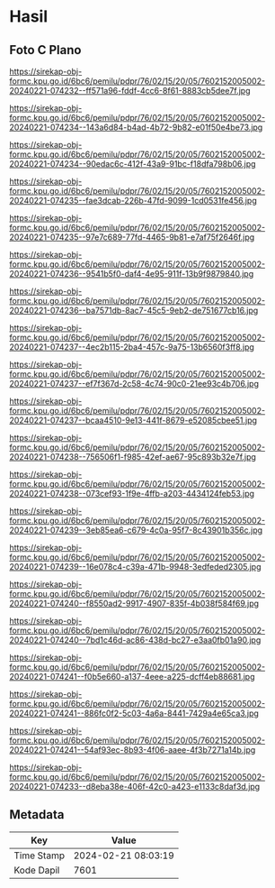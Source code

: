# Hasil

## Foto C Plano

https://sirekap-obj-formc.kpu.go.id/6bc6/pemilu/pdpr/76/02/15/20/05/7602152005002-20240221-074232--ff571a96-fddf-4cc6-8f61-8883cb5dee7f.jpg

https://sirekap-obj-formc.kpu.go.id/6bc6/pemilu/pdpr/76/02/15/20/05/7602152005002-20240221-074234--143a6d84-b4ad-4b72-9b82-e01f50e4be73.jpg

https://sirekap-obj-formc.kpu.go.id/6bc6/pemilu/pdpr/76/02/15/20/05/7602152005002-20240221-074234--90edac6c-412f-43a9-91bc-f18dfa798b06.jpg

https://sirekap-obj-formc.kpu.go.id/6bc6/pemilu/pdpr/76/02/15/20/05/7602152005002-20240221-074235--fae3dcab-226b-47fd-9099-1cd0531fe456.jpg

https://sirekap-obj-formc.kpu.go.id/6bc6/pemilu/pdpr/76/02/15/20/05/7602152005002-20240221-074235--97e7c689-77fd-4465-9b81-e7af75f2646f.jpg

https://sirekap-obj-formc.kpu.go.id/6bc6/pemilu/pdpr/76/02/15/20/05/7602152005002-20240221-074236--9541b5f0-daf4-4e95-911f-13b9f9879840.jpg

https://sirekap-obj-formc.kpu.go.id/6bc6/pemilu/pdpr/76/02/15/20/05/7602152005002-20240221-074236--ba7571db-8ac7-45c5-9eb2-de751677cb16.jpg

https://sirekap-obj-formc.kpu.go.id/6bc6/pemilu/pdpr/76/02/15/20/05/7602152005002-20240221-074237--4ec2b115-2ba4-457c-9a75-13b6560f3ff8.jpg

https://sirekap-obj-formc.kpu.go.id/6bc6/pemilu/pdpr/76/02/15/20/05/7602152005002-20240221-074237--ef7f367d-2c58-4c74-90c0-21ee93c4b706.jpg

https://sirekap-obj-formc.kpu.go.id/6bc6/pemilu/pdpr/76/02/15/20/05/7602152005002-20240221-074237--bcaa4510-9e13-441f-8679-e52085cbee51.jpg

https://sirekap-obj-formc.kpu.go.id/6bc6/pemilu/pdpr/76/02/15/20/05/7602152005002-20240221-074238--756506f1-f985-42ef-ae67-95c893b32e7f.jpg

https://sirekap-obj-formc.kpu.go.id/6bc6/pemilu/pdpr/76/02/15/20/05/7602152005002-20240221-074238--073cef93-1f9e-4ffb-a203-4434124feb53.jpg

https://sirekap-obj-formc.kpu.go.id/6bc6/pemilu/pdpr/76/02/15/20/05/7602152005002-20240221-074239--3eb85ea6-c679-4c0a-95f7-8c43901b356c.jpg

https://sirekap-obj-formc.kpu.go.id/6bc6/pemilu/pdpr/76/02/15/20/05/7602152005002-20240221-074239--16e078c4-c39a-471b-9948-3edfeded2305.jpg

https://sirekap-obj-formc.kpu.go.id/6bc6/pemilu/pdpr/76/02/15/20/05/7602152005002-20240221-074240--f8550ad2-9917-4907-835f-4b038f584f69.jpg

https://sirekap-obj-formc.kpu.go.id/6bc6/pemilu/pdpr/76/02/15/20/05/7602152005002-20240221-074240--7bd1c46d-ac86-438d-bc27-e3aa0fb01a90.jpg

https://sirekap-obj-formc.kpu.go.id/6bc6/pemilu/pdpr/76/02/15/20/05/7602152005002-20240221-074241--f0b5e660-a137-4eee-a225-dcff4eb88681.jpg

https://sirekap-obj-formc.kpu.go.id/6bc6/pemilu/pdpr/76/02/15/20/05/7602152005002-20240221-074241--886fc0f2-5c03-4a6a-8441-7429a4e65ca3.jpg

https://sirekap-obj-formc.kpu.go.id/6bc6/pemilu/pdpr/76/02/15/20/05/7602152005002-20240221-074241--54af93ec-8b93-4f06-aaee-4f3b7271a14b.jpg

https://sirekap-obj-formc.kpu.go.id/6bc6/pemilu/pdpr/76/02/15/20/05/7602152005002-20240221-074233--d8eba38e-406f-42c0-a423-e1133c8daf3d.jpg


## Metadata

| Key        | Value               |
| ---------- | ------------------- |
| Time Stamp | 2024-02-21 08:03:19 |
| Kode Dapil | 7601                |



